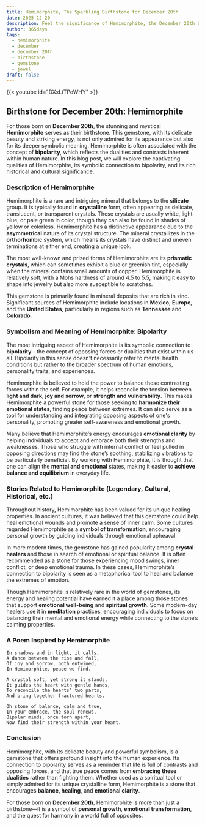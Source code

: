 ```yaml
---
title: Hemimorphite, The Sparkling Birthstone for December 20th
date: 2025-12-20
description: Feel the significance of Hemimorphite, the December 20th birthstone symbolizing Bipolarity. Let its beauty and meaning brighten your day.
author: 365days
tags:
  - hemimorphite
  - december
  - december 20th
  - birthstone
  - gemstone
  - jewel
draft: false
---
```


{{< youtube id="DXxLtTPoWHY" >}}

## Birthstone for December 20th: Hemimorphite

For those born on **December 20th**, the stunning and mystical **Hemimorphite** serves as their birthstone. This gemstone, with its delicate beauty and striking energy, is not only admired for its appearance but also for its deeper symbolic meaning. Hemimorphite is often associated with the concept of **bipolarity**, which reflects the dualities and contrasts inherent within human nature. In this blog post, we will explore the captivating qualities of Hemimorphite, its symbolic connection to bipolarity, and its rich historical and cultural significance.

### Description of Hemimorphite

Hemimorphite is a rare and intriguing mineral that belongs to the **silicate** group. It is typically found in **crystalline** form, often appearing as delicate, translucent, or transparent crystals. These crystals are usually white, light blue, or pale green in color, though they can also be found in shades of yellow or colorless. Hemimorphite has a distinctive appearance due to the **asymmetrical** nature of its crystal structure. The mineral crystallizes in the **orthorhombic** system, which means its crystals have distinct and uneven terminations at either end, creating a unique look.

The most well-known and prized forms of Hemimorphite are its **prismatic crystals**, which can sometimes exhibit a blue or greenish tint, especially when the mineral contains small amounts of copper. Hemimorphite is relatively soft, with a Mohs hardness of around 4.5 to 5.5, making it easy to shape into jewelry but also more susceptible to scratches.

This gemstone is primarily found in mineral deposits that are rich in zinc. Significant sources of Hemimorphite include locations in **Mexico**, **Europe**, and the **United States**, particularly in regions such as **Tennessee** and **Colorado**.

### Symbolism and Meaning of Hemimorphite: Bipolarity

The most intriguing aspect of Hemimorphite is its symbolic connection to **bipolarity**—the concept of opposing forces or dualities that exist within us all. Bipolarity in this sense doesn't necessarily refer to mental health conditions but rather to the broader spectrum of human emotions, personality traits, and experiences.

Hemimorphite is believed to hold the power to balance these contrasting forces within the self. For example, it helps reconcile the tension between **light and dark**, **joy and sorrow**, or **strength and vulnerability**. This makes Hemimorphite a powerful stone for those seeking to **harmonize their emotional states**, finding peace between extremes. It can also serve as a tool for understanding and integrating opposing aspects of one's personality, promoting greater self-awareness and emotional growth.

Many believe that Hemimorphite’s energy encourages **emotional clarity** by helping individuals to accept and embrace both their strengths and weaknesses. Those who struggle with internal conflict or feel pulled in opposing directions may find the stone’s soothing, stabilizing vibrations to be particularly beneficial. By working with Hemimorphite, it is thought that one can align the **mental and emotional** states, making it easier to **achieve balance and equilibrium** in everyday life.

### Stories Related to Hemimorphite (Legendary, Cultural, Historical, etc.)

Throughout history, Hemimorphite has been valued for its unique healing properties. In ancient cultures, it was believed that this gemstone could help heal emotional wounds and promote a sense of inner calm. Some cultures regarded Hemimorphite as a **symbol of transformation**, encouraging personal growth by guiding individuals through emotional upheaval.

In more modern times, the gemstone has gained popularity among **crystal healers** and those in search of emotional or spiritual balance. It is often recommended as a stone for those experiencing mood swings, inner conflict, or deep emotional trauma. In these cases, Hemimorphite’s connection to bipolarity is seen as a metaphorical tool to heal and balance the extremes of emotion.

Though Hemimorphite is relatively rare in the world of gemstones, its energy and healing potential have earned it a place among those stones that support **emotional well-being** and **spiritual growth**. Some modern-day healers use it in **meditation** practices, encouraging individuals to focus on balancing their mental and emotional energy while connecting to the stone’s calming properties.

### A Poem Inspired by Hemimorphite

```
In shadows and in light, it calls,
A dance between the rise and fall,
Of joy and sorrow, both entwined,
In Hemimorphite, peace we find.

A crystal soft, yet strong it stands,
It guides the heart with gentle hands,
To reconcile the hearts’ two parts,
And bring together fractured hearts.

Oh stone of balance, calm and true,
In your embrace, the soul renews,
Bipolar minds, once torn apart,
Now find their strength within your heart.
```

### Conclusion

Hemimorphite, with its delicate beauty and powerful symbolism, is a gemstone that offers profound insight into the human experience. Its connection to bipolarity serves as a reminder that life is full of contrasts and opposing forces, and that true peace comes from **embracing these dualities** rather than fighting them. Whether used as a spiritual tool or simply admired for its unique crystalline form, Hemimorphite is a stone that encourages **balance, healing**, and **emotional clarity**.

For those born on **December 20th**, Hemimorphite is more than just a birthstone—it is a symbol of **personal growth**, **emotional transformation**, and the quest for harmony in a world full of opposites.